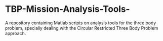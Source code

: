 # TBP-Mission-Analysis-Tools-
A repository containing Matlab scripts on analysis tools for the three body problem, specially dealing with the Circular Restricted Three Body Problem approach.
